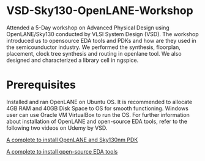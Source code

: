 # VSD-Sky130-OpenLANE-Workshop
Attended a 5-Day workshop on Advanced Physical Design using OpenLANE/Sky130 conducted by VLSI System Design (VSD). The workshop introduced us to opensource EDA tools and PDKs and how are they used in the semicounductor industry. We performed the synthesis, floorplan, placement, clock tree synthesis and routing in openlane tool. We also designed and characterized a library cell in ngspice.

# Prerequisites
Installed and ran OpenLANE on Ubuntu OS. It is recommended to allocate 4GB RAM and 40GB Disk Space to OS for smooth functioning. Windows user can use Oracle VM VirtualBox to run the OS. For further information about installation of OpenLANE and open-source EDA tools, refer to the following two videos on Udemy by VSD.

[A complete to install OpenLANE and Sky130nm PDK](https://www.udemy.com/share/103wqAAEESeVZUR3QF/)

[A complete to install open-source EDA tools](https://www.udemy.com/share/101skKAEESeVZUR3QF/)


